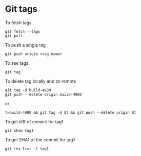 # Git tags

To fetch tags
```
git fetch --tags
git pull
```

To push a single tag
```
git push origin <tag_name>
```

To see tags
```
git tag 
```

To delete tag locally and on remote
```
git tag -d build-4980
git push --delete origin build-4980
```
or
```
t=build-4980 && git tag -d $t && git push --delete origin $t
```


To get diff of commit for tag1
```
git show tag1
```

To get SHA1 of the commit for tag1
```
git rev-list -1 tag1
```


